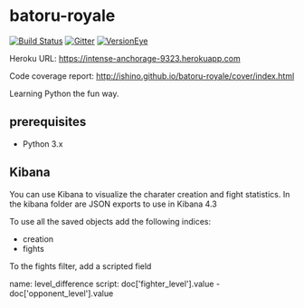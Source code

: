 batoru-royale
=============

[![Build Status](https://travis-ci.org/Ishino/batoru-royale.svg?branch=master)](https://travis-ci.org/Ishino/batoru-royale)
[![Gitter](https://badges.gitter.im/Ishino/batoru-royale.svg)](https://gitter.im/Ishino/batoru-royale)
[![VersionEye](https://www.versioneye.com/user/projects/56a653c51b78fd0035000171/badge.svg?style=flat-square)](https://www.versioneye.com/user/projects/56a653c51b78fd0035000171)

Heroku URL: https://intense-anchorage-9323.herokuapp.com

Code coverage report: http://ishino.github.io/batoru-royale/cover/index.html

Learning Python the fun way.

## prerequisites ##

- Python 3.x


## Kibana ##

You can use Kibana to visualize the charater creation and fight statistics. In the kibana folder are JSON exports
to use in Kibana 4.3

To use all the saved objects add the following indices:

- creation
- fights

To the fights filter, add a scripted field

name: level_difference
script: doc['fighter_level'].value - doc['opponent_level'].value
